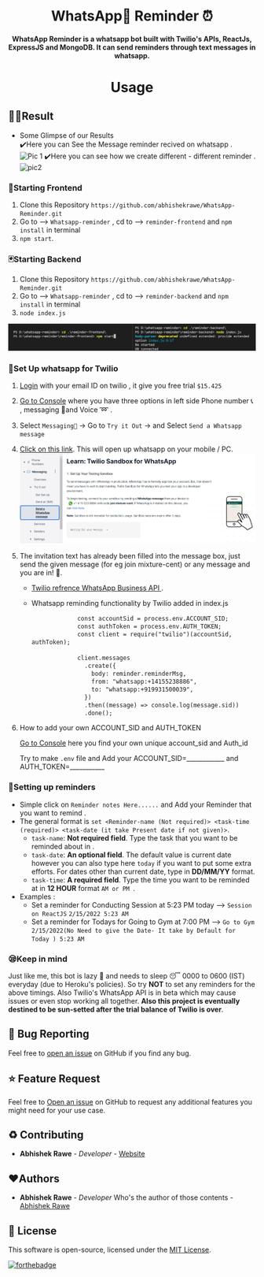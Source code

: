 <h1 align="center">WhatsApp💜 Reminder ⏰ </h1>

<h4 align="center">WhatsApp  Reminder is a whatsapp bot built with Twilio's APIs, ReactJs, ExpressJS and MongoDB. It can send reminders through text messages in whatsapp.</h4>

<!-- <div align="center">
<img src="./rebot.svg" align="center" width="250px">
</div> -->

<h1 align="center">Usage</h2>



## 🐱‍🏍Result 
- Some Glimpse of our Results<br>
✔️Here you can See the Message reminder recived on whatsapp .
![Pic 1](Preview/fullvid.gif)
✔️Here you can see how we create different - different reminder .
![pic2](Preview/vid.gif)


### 🧧Starting Frontend

1. Clone this Repository `https://github.com/abhishekrawe/WhatsApp-Reminder.git`
2. Go to --> `Whatsapp-reminder` , cd to --> `reminder-frontend` and `npm install` in terminal
3. `npm start`.

### 🃏Starting Backend

1. Clone this Repository `https://github.com/abhishekrawe/WhatsApp-Reminder.git`
2. Go to --> `Whatsapp-reminder` , cd to --> `reminder-backend` and `npm install` in terminal
3. `node index.js`

![refrence](Preview/setup.png)

### 🔴Set Up whatsapp for Twilio

 1.  [Login](https://www.twilio.com/login) with your email ID on twilio , it give you free trial `$15.425`
 2.  [Go to Console](https://www.twilio.com/console/) where you have three options in left side Phone number 📞 , messaging 📧and Voice ➿ .

 3. Select `Messaging📧` -> Go to `Try it Out` -> and Select  `Send a Whatsapp message`

 4. [Click on this link](https://api.whatsapp.com/send/?phone=%2B14155238886&text=join+mixture-cent&app_absent=0). This will open up whatsapp on your mobile / PC.
 ![pic3](Preview/picture.png)
5. The invitation text has already been filled into the message box, just send the given message (for eg join mixture-cent) or any message and you are in! 🎉.
   - [Twilio refrence WhatsApp Business API ](https://www.twilio.com/whatsapp).
   - Whatsapp reminding functionality by Twilio added in index.js

     ```
                  const accountSid = process.env.ACCOUNT_SID;
                  const authToken = process.env.AUTH_TOKEN;
                  const client = require("twilio")(accountSid, authToken);

                  client.messages
                    .create({
                      body: reminder.reminderMsg,
                      from: "whatsapp:+14155238886",
                      to: "whatsapp:+919931500039",
                    })
                    .then((message) => console.log(message.sid))
                    .done();
     ```

6. How to add your own ACCOUNT_SID  and AUTH_TOKEN

      [Go to Console](https://www.twilio.com/console/) here you find your own unique account_sid and Auth_id 

      Try to make `.env` file and Add your ACCOUNT_SID=____________ and AUTH_TOKEN=___________





### 🔔Setting up reminders

- Simple click on `Reminder notes Here......` and Add your Reminder that you want to remind .
- The general format is `set <Reminder-name (Not required)> <task-time (required)> <task-date (it take Present date if not given)>`.
  - `task-name`: **Not required field**. Type the task that you want to be reminded about in .
  - `task-date`: **An optional field**. The default value is current date however you can also type here `today` if you want to put some extra efforts. For dates other than current date, type in **DD/MM/YY** format.
  - `task-time`: **A required field**. Type the time you want to be reminded at in **12 HOUR** format `AM or PM `.
- Examples :
  - Set a reminder for Conducting Session at 5:23 PM today --> `Session on ReactJS` `2/15/2022 5:23 AM `
  - Set a reminder for Todays for Going to Gym at 7:00 PM --> `Go to Gym` `2/15/2022(No Need to give the Date- It take by Default for Today ) 5:23 AM `

### 😪Keep in mind

Just like me, this bot is lazy 🦥 and needs to sleep 😴 0000 to 0600 (IST) everyday (due to Heroku's policies). So try **NOT** to set any reminders for the above timings. Also Twilio's WhatsApp API is in beta which may cause issues or even stop working all together. **Also this project is eventually destined to be sun-setted after the trial balance of Twilio is over**.





## 🐛 Bug Reporting

Feel free to [open an issue](https://github.com/abhishekrawe/WhatsApp-Reminder/issues) on GitHub if you find any bug.

## ⭐ Feature Request

Feel free to [Open an issue](https://github.com/abhishekrawe/WhatsApp-Reminder/issues) on GitHub to request any additional features you might need for your use case.

## ♻️ Contributing

* **Abhishek Rawe** - *Developer* - [Website](https://abhishekrawe.netlify.app/)

## ❤️Authors

* **Abhishek Rawe** - *Developer* Who's the author of those contents - [Abhishek Rawe](https://www.linkedin.com/in/abhishekrawe/)

## 📜 License

This software is open-source, licensed under the [MIT License](https://abhishekrawe.netlify.app/blob/main/LICENSE).

[![forthebadge](https://forthebadge.com/images/badges/built-with-love.svg)](https://github.com/abhishekrawe)